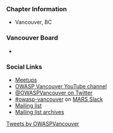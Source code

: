 ### Chapter Information

* Vancouver, BC

### Vancouver Board 
* 


### Social Links

* [Meetups](https://www.meetup.com/OWASP-Vancouver-Chapter/)
* [OWASP Vancouver YouTube channel](https://www.youtube.com/channel/UCSXBb_cPvieNm-MoLjjtbXw)
* [@OWASPVancouver on Twitter](https://twitter.com/OWASPVancouver)
* [#owasp-vancouver](https://mars-comm.slack.com/archives/C6QHGPUAK) on [MARS Slack](https://fourthplanet.ca/slack/)
* [Mailing list](https://groups.google.com/a/owasp.org/forum/#!forum/vancouver-chapter)
* [Mailing list archives](http://lists.owasp.org/pipermail/owasp-vancouver)

<a class="twitter-timeline" data-width="300" data-height="800" href="https://twitter.com/OWASPVancouver?ref_src=twsrc%5Etfw">Tweets by OWASPVancouver</a> <script async src="https://platform.twitter.com/widgets.js" charset="utf-8"></script>
